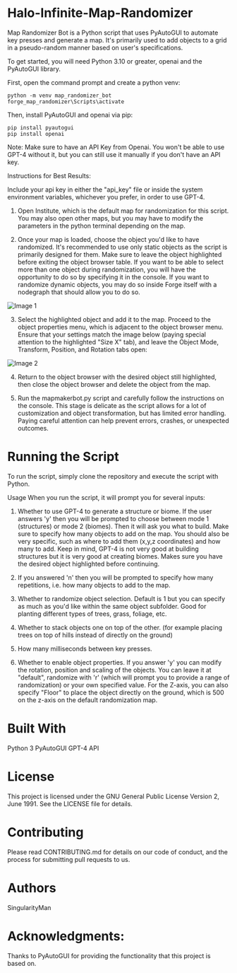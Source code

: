 # Halo-Infinite-Map-Randomizer

Map Randomizer Bot is a Python script that uses PyAutoGUI to automate key presses and generate a map. It's primarily used to add objects to a grid in a pseudo-random manner based on user's specifications.

To get started, you will need Python 3.10 or greater, openai and the PyAutoGUI library.

First, open the command prompt and create a python venv:

```
python -m venv map_randomizer_bot
forge_map_randomizer\Scripts\activate
```

Then, install PyAutoGUI and openai via pip:

```
pip install pyautogui
pip install openai
```

Note: Make sure to have an API Key from Openai. You won't be able to use GPT-4 without it, but you can still use it manually if you don't have an API key.

Instructions for Best Results:

Include your api key in either the "api_key" file or inside the system environment variables, whichever you prefer, in order to use GPT-4.

1. Open Institute, which is the default map for randomization for this script. You may also open other maps, but you may have to modify the parameters in the python terminal depending on the map.

2. Once your map is loaded, choose the object you'd like to have randomized. It's recommended to use only static objects as the script is primarily designed for them. Make sure to leave the object highlighted before exiting the object browser table. If you want to be able to select more than one object during randomization, you will have the opportunity to do so by specifying it in the console. If you want to randomize dynamic objects, you may do so inside Forge itself with a nodegraph that should allow you to do so.

![Image 1](https://github.com/SingularityMan/Halo-Infinite-Map-Randomizer/blob/main/Halo%20Infinite%206_19_2023%209_13_19%20PM.png)

3. Select the highlighted object and add it to the map. Proceed to the object properties menu, which is adjacent to the object browser menu. Ensure that your settings match the image below (paying special attention to the highlighted "Size X" tab), and leave the Object Mode, Transform, Position, and Rotation tabs open:

![Image 2](https://github.com/SingularityMan/Halo-Infinite-Map-Randomizer/blob/main/Halo%20Infinite%206_19_2023%209_13_33%20PM.png)
  
4. Return to the object browser with the desired object still highlighted, then close the object browser and delete the object from the map.

5. Run the mapmakerbot.py script and carefully follow the instructions on the console. This stage is delicate as the script allows for a lot of customization and object transformation, but has limited error handling. Paying careful attention can help prevent errors, crashes, or unexpected outcomes.

# Running the Script

To run the script, simply clone the repository and execute the script with Python.

Usage
When you run the script, it will prompt you for several inputs:

1. Whether to use GPT-4 to generate a structure or biome. If the user answers 'y' then you will be prompted to choose between mode 1 (structures) or mode 2 (biomes). Then it will ask you what to build. Make sure to specify how many objects to add on the map. You should also be very specific, such as where to add them (x,y,z coordinates) and how many to add. Keep in mind, GPT-4 is not very good at building structures but it is very good at creating biomes. Makes sure you have the desired object highlighted before continuing.

2. If you answered 'n' then you will be prompted to specify how many repetitions, i.e. how many objects to add to the map.

3. Whether to randomize object selection. Default is 1 but you can specify as much as you'd like within the same object subfolder. Good for planting different types of trees, grass, foliage, etc.
   
4. Whether to stack objects one on top of the other. (for example placing trees on top of hills instead of directly on the ground)

5. How many milliseconds between key presses.

6. Whether to enable object properties. If you answer 'y' you can modify the rotation, position and scaling of the objects. You can leave it at "default", randomize with 'r' (which will prompt you to provide a range of randomization) or your own specified value. For the Z-axis, you can also specify "Floor" to place the object directly on the ground, which is 500 on the z-axis on the default randomization map. 

# Built With
Python 3
PyAutoGUI
GPT-4 API

# License
This project is licensed under the GNU General Public License Version 2, June 1991. See the LICENSE file for details.

# Contributing
Please read CONTRIBUTING.md for details on our code of conduct, and the process for submitting pull requests to us.

# Authors
SingularityMan

# Acknowledgments:
Thanks to PyAutoGUI for providing the functionality that this project is based on.
